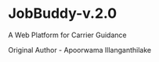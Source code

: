 # JobBuddy-v.2.0
 A Web Platform for Carrier Guidance
 
 Original Author - Apoorwama Illanganthilake

